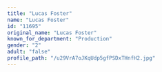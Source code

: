```yaml
---
title: "Lucas Foster"
name: "Lucas Foster"
id: "11695"
original_name: "Lucas Foster"
known_for_department: "Production"
gender: "2"
adult: "false"
profile_path: "/u29VrA7oJKqUdp5gfPSDxTHnfH2.jpg"
---
```

